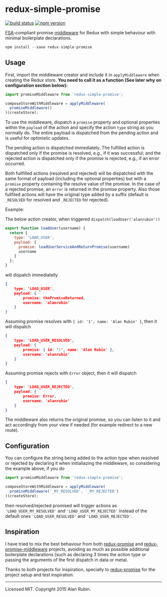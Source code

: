 redux-simple-promise
=============

[![build status](https://img.shields.io/travis/acdlite/redux-simple-promise/master.svg?style=flat-square)](https://travis-ci.org/acdlite/redux-promise)
[![npm version](https://img.shields.io/npm/v/redux-simple-promise.svg?style=flat-square)](https://www.npmjs.com/package/redux-promise)

[FSA](https://github.com/acdlite/flux-standard-action)-compliant promise [middleware](https://github.com/gaearon/redux/blob/master/docs/middleware.md) for Redux with simple behaviour with minimal boilerplate declarations.

```js
npm install --save redux-simple-promise
```

## Usage

First, import the middleware creator and include it in `applyMiddleware` when creating the Redux store. **You need to call it as a function (See later why on configuration section below):**

```js
import promiseMiddleware from 'redux-simple-promise';

composeStoreWithMiddleware = applyMiddleware(
  promiseMiddleware()
)(createStore);

```

To use the middleware, dispatch a `promise` property and optional properties within the `payload` of the action and specify the action `type` string as you normally do. The entire payload is dispatched from the pending action and is useful for optimistic updates.

The pending action is dispatched immediately. The fulfilled action is dispatched only if the promise is resolved, e.g., if it was successful; and the rejected action is dispatched only if the promise is rejected, e.g., if an error occurred.

Both fullfilled actions (resolved and rejected) will be dispatched with the same format of payload (including the optional properties) but with a `promise` property containing the resolve value of the promise. In the case of a rejected promise, an `error` is returned in the promise property. Also those fullfiled actions will have the original type added by a suffix (default is `_RESOLVED` for resolved and `_REJECTED` for rejected).

Example:

The below action creator, when triggered `dispatch(loadUser('alanrubin'))`

```js
export function loadUser(username) {
  return {
    type: 'LOAD_USER',
    payload: {
      promise: loadUserServiceAndReturnPromise(username)
      username
    }
  };
}
```

will dispatch immediatelly
```json
{
	type: 'LOAD_USER',
	payload: {
		promise: thePromiseReturned,
		username: 'alanrubin'
	}
}
```

Assuming promise resolves with `{ id: '1', name: 'Alan Rubin' }`, then it will dispatch
```json
{
	type: 'LOAD_USER_RESOLVED',
	payload: {
		promise: { id: '1', name: 'Alan Rubin' },
		username: 'alanrubin'
	}
}
```

Assuming promise rejects with `Error` object, then it will dispatch
```json
{
	type: 'LOAD_USER_REJECTED',
	payload: {
		promise: Error,
		username: 'alanrubin'
	}
}
```

The middleware also returns the original promise, so you can listen to it and act accordingly from your view if needed (for example redirect to a new route).

## Configuration

You can configure the string being added to the action type when resolved or rejected by declaring it when initialiazing the middleware, so considering the example above, if you do

```js
import promiseMiddleware from 'redux-simple-promise';

composeStoreWithMiddleware = applyMiddleware(
  promiseMiddleware('_MY_RESOLVED', '_MY_REJECTED')
)(createStore);

```

then resolved/rejected promised will trigger actions as `'LOAD_USER_MY_RESOLVED'` and `'LOAD_USER_MY_REJECTED'` instead of the default ones `'LOAD_USER_RESOLVED'` and `'LOAD_USER_REJECTED'`.

## Inspiration

I have tried to mix the best behaviour from both [redux-promise](https://github.com/acdlite/redux-promise) and [redux-promise-middleware](https://github.com/pburtchaell/redux-promise-middleware) projects, avoiding as much as possible additional boilerplate declarations (such as declaring 3 times the action type or passing the arguments of the first dispatch in data or meta).

Thanks to both projects for inspiration, specially to [redux-promise](https://github.com/acdlite/redux-promise) for the project setup and test inspiration.

---
Licensed MIT. Copyright 2015 Alan Rubin.
